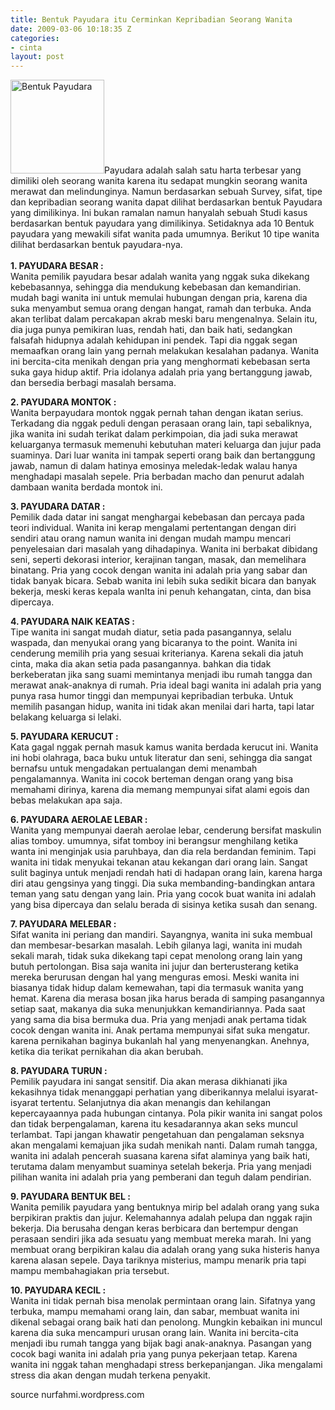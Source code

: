 ```yaml
---
title: Bentuk Payudara itu Cerminkan Kepribadian Seorang Wanita
date: 2009-03-06 10:18:35 Z
categories:
- cinta
layout: post
---
```


<p><a href="https://eggoez.bitbucket.io/wp-content/uploads/2009/03/payudara.png" class="fancybox image"><img class=" size-thumbnail wp-image-1487 alignleft" src="https://eggoez.bitbucket.io/wp-content/uploads/2009/03/payudara-150x150.png" alt="Bentuk Payudara" width="150" height="150"></a>Payudara adalah salah satu harta terbesar yang dimiliki oleh seorang wanita karena itu sedapat mungkin seorang wanita merawat dan melindunginya. Namun berdasarkan sebuah Survey, sifat, tipe dan kepribadian seorang wanita dapat dilihat berdasarkan bentuk Payudara yang dimilikinya. Ini bukan ramalan namun hanyalah sebuah Studi kasus berdasarkan bentuk payudara yang dimilikinya. Setidaknya ada 10 Bentuk payudara yang mewakili sifat wanita pada umumnya. Berikut 10 tipe wanita dilihat berdasarkan bentuk payudara-nya.<br>
<br>
<strong>1. PAYUDARA BESAR :</strong><br>
Wanita pemilik payudara besar adalah wanita yang nggak suka dikekang kebebasannya, sehingga dia mendukung kebebasan dan kemandirian. mudah bagi wanita ini untuk memulai hubungan dengan pria, karena dia suka menyambut semua orang dengan hangat, ramah dan terbuka. Anda akan terlibat dalam percakapan akrab meski baru mengenalnya. Selain itu, dia juga punya pemikiran luas, rendah hati, dan baik hati, sedangkan falsafah hidupnya adalah kehidupan ini pendek. Tapi dia nggak segan memaafkan orang lain yang pernah melakukan kesalahan padanya. Wanita ini bercita-cita menikah dengan pria yang menghormati kebebasan serta suka gaya hidup aktif. Pria idolanya adalah pria yang bertanggung jawab, dan bersedia berbagi masalah bersama.</p>
<p><strong>2. PAYUDARA MONTOK :</strong><br>
Wanita berpayudara montok nggak pernah tahan dengan ikatan serius. Terkadang dia nggak peduli dengan perasaan orang lain, tapi sebaliknya, jika wanita ini sudah terikat dalam perkimpoian, dia jadi suka merawat keluarganya termasuk memenuhi kebutuhan materi keluarga dan jujur pada suaminya. Dari luar wanita ini tampak seperti orang baik dan bertanggung jawab, namun di dalam hatinya emosinya meledak-ledak walau hanya menghadapi masalah sepele. Pria berbadan macho dan penurut adalah dambaan wanita berdada montok ini.</p>
<p><strong>3. PAYUDARA DATAR :</strong><br>
Pemilik dada datar ini sangat menghargai kebebasan dan percaya pada teori individual. Wanita ini kerap mengalami pertentangan dengan diri sendiri atau orang namun wanita ini dengan mudah mampu mencari penyelesaian dari masalah yang dihadapinya. Wanita ini berbakat dibidang seni, seperti dekorasi interior, kerajinan tangan, masak, dan memelihara binatang. Pria yang cocok dengan wanita ini adalah pria yang sabar dan tidak banyak bicara. Sebab wanita ini lebih suka sedikit bicara dan banyak bekerja, meski keras kepala wanIta ini penuh kehangatan, cinta, dan bisa dipercaya.</p>
<p><strong>4. PAYUDARA NAIK KEATAS :</strong><br>
Tipe wanita ini sangat mudah diatur, setia pada pasangannya, selalu waspada, dan menyukai orang yang bicaranya to the point. Wanita ini cenderung memilih pria yang sesuai kriterianya. Karena sekali dia jatuh cinta, maka dia akan setia pada pasangannya. bahkan dia tidak berkeberatan jika sang suami memintanya menjadi ibu rumah tangga dan merawat anak-anaknya di rumah. Pria ideal bagi wanita ini adalah pria yang punya rasa humor tinggi dan mempunyai kepribadian terbuka. Untuk memilih pasangan hidup, wanita ini tidak akan menilai dari harta, tapi latar belakang keluarga si lelaki.</p>
<p><strong>5. PAYUDARA KERUCUT :</strong><br>
Kata gagal nggak pernah masuk kamus wanita berdada kerucut ini. Wanita ini hobi olahraga, baca buku untuk literatur dan seni, sehingga dia sangat bernafsu untuk mengadakan pertualangan demi menambah pengalamannya. Wanita ini cocok berteman dengan orang yang bisa memahami dirinya, karena dia memang mempunyai sifat alami egois dan bebas melakukan apa saja.</p>
<p><strong>6. PAYUDARA AEROLAE LEBAR : </strong><br>
Wanita yang mempunyai daerah aerolae lebar, cenderung bersifat maskulin alias tomboy. umumnya, sifat tomboy ini berangsur menghilang ketika wanta ini menginjak usia paruhbaya, dan dia rela berdandan feminim. Tapi wanita ini tidak menyukai tekanan atau kekangan dari orang lain. Sangat sulit baginya untuk menjadi rendah hati di hadapan orang lain, karena harga diri atau gengsinya yang tinggi. Dia suka membanding-bandingkan antara teman yang satu dengan yang lain. Pria yang cocok buat wanita ini adalah yang bisa dipercaya dan selalu berada di sisinya ketika susah dan senang.</p>
<p><strong>7. PAYUDARA MELEBAR : </strong><br>
Sifat wanita ini periang dan mandiri. Sayangnya, wanita ini suka membual dan membesar-besarkan masalah. Lebih gilanya lagi, wanita ini mudah sekali marah, tidak suka dikekang tapi cepat menolong orang lain yang butuh pertolongan. Bisa saja wanita ini jujur dan berterusterang ketika mereka berurusan dengan hal yang menguras emosi. Meski wanita ini biasanya tidak hidup dalam kemewahan, tapi dia termasuk wanita yang hemat. Karena dia merasa bosan jika harus berada di samping pasangannya setiap saat, makanya dia suka menunjukkan kemandiriannya. Pada saat yang sama dia bisa bermuka dua. Pria yang menjadi anak pertama tidak cocok dengan wanita ini. Anak pertama mempunyai sifat suka mengatur. karena pernikahan baginya bukanlah hal yang menyenangkan. Anehnya, ketika dia terikat pernikahan dia akan berubah.</p>
<p><strong>8. PAYUDARA TURUN : </strong><br>
Pemilik payudara ini sangat sensitif. Dia akan merasa dikhianati jika kekasihnya tidak menanggapi perhatian yang diberikannya melalui isyarat-isyarat tertentu. Selanjutnya dia akan menangis dan kehilangan kepercayaannya pada hubungan cintanya. Pola pikir wanita ini sangat polos dan tidak berpengalaman, karena itu kesadarannya akan seks muncul terlambat. Tapi jangan khawatir pengetahuan dan pengalaman seksnya akan mengalami kemajuan jika sudah menikah nanti. Dalam rumah tangga, wanita ini adalah pencerah suasana karena sifat alaminya yang baik hati, terutama dalam menyambut suaminya setelah bekerja. Pria yang menjadi pilihan wanita ini adalah pria yang pemberani dan teguh dalam pendirian.</p>
<p><strong>9. PAYUDARA BENTUK BEL : </strong><br>
Wanita pemilik payudara yang bentuknya mirip bel adalah orang yang suka berpikiran praktis dan jujur. Kelemahannya adalah pelupa dan nggak rajin bekerja. Dia berusaha dengan keras berbicara dan bertempur dengan perasaan sendiri jika ada sesuatu yang membuat mereka marah. Ini yang membuat orang berpikiran kalau dia adalah orang yang suka histeris hanya karena alasan sepele. Daya tariknya misterius, mampu menarik pria tapi mampu membahagiakan pria tersebut.</p>
<p><strong>10. PAYUDARA KECIL :</strong><br>
Wanita ini tidak pernah bisa menolak permintaan orang lain. Sifatnya yang terbuka, mampu memahami orang lain, dan sabar, membuat wanita ini dikenal sebagai orang baik hati dan penolong. Mungkin kebaikan ini muncul karena dia suka mencampuri urusan orang lain. Wanita ini bercita-cita menjadi ibu rumah tangga yang bijak bagi anak-anaknya. Pasangan yang cocok bagi wanita ini adalah pria yang punya pekerjaan tetap. Karena wanita ini nggak tahan menghadapi stress berkepanjangan. Jika mengalami stress dia akan dengan mudah terkena penyakit.</p>
<p>source nurfahmi.wordpress.com</p>